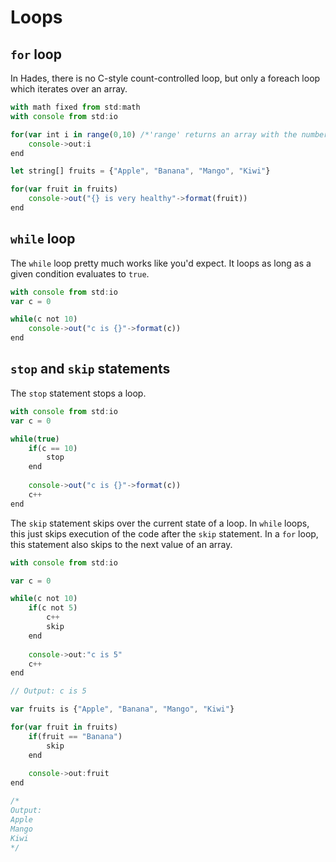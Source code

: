 # Loops

## `for` loop

In Hades, there is no C-style count-controlled loop, but only a foreach loop which iterates over an array.

```javascript
with math fixed from std:math
with console from std:io

for(var int i in range(0,10) /*'range' returns an array with the number 0 to 10*/)
    console->out:i
end

let string[] fruits = {"Apple", "Banana", "Mango", "Kiwi"}

for(var fruit in fruits)
    console->out("{} is very healthy"->format(fruit))
end
```

## `while` loop

The `while` loop pretty much works like you'd expect. It loops as long as a given condition evaluates to `true`.

```javascript
with console from std:io
var c = 0

while(c not 10)
    console->out("c is {}"->format(c))
end
```

## `stop` and `skip` statements

The `stop` statement stops a loop.

```javascript
with console from std:io
var c = 0

while(true)
    if(c == 10)
        stop
    end
    
    console->out("c is {}"->format(c))
    c++
end
```

The `skip` statement skips over the current state of a loop. In `while` loops, this just skips execution of the code after the `skip` statement. In a `for` loop, this statement also skips to the next value of an array.

```javascript
with console from std:io

var c = 0

while(c not 10)
    if(c not 5)
        c++
        skip
    end
    
    console->out:"c is 5"
    c++
end

// Output: c is 5 

var fruits is {"Apple", "Banana", "Mango", "Kiwi"}

for(var fruit in fruits)
    if(fruit == "Banana")
        skip
    end
    
    console->out:fruit
end

/*
Output:
Apple
Mango
Kiwi
*/
```



